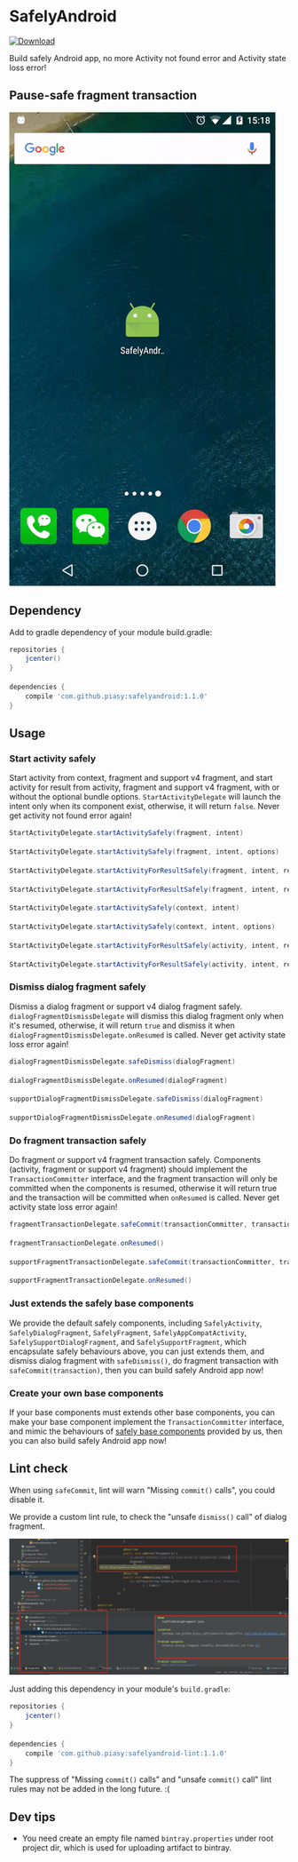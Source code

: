 # SafelyAndroid
[ ![Download](https://api.bintray.com/packages/piasy/maven/SafelyAndroid/images/download.svg) ](https://bintray.com/piasy/maven/SafelyAndroid/_latestVersion)

Build safely Android app, no more Activity not found error and Activity state loss error!

## Pause-safe fragment transaction
![safely-android-demo.gif](art/safely-android-demo.gif)

## Dependency
Add to gradle dependency of your module build.gradle:

```gradle
repositories {
    jcenter()
}

dependencies {
    compile 'com.github.piasy:safelyandroid:1.1.0'
}
```

## Usage

### Start activity safely
Start activity from context, fragment and support v4 fragment, and start activity for result from
activity, fragment and support v4 fragment, with or without the optional bundle options.
`StartActivityDelegate` will launch the intent only when its component exist, otherwise, it will
return `false`. Never get activity not found error again!

```java
StartActivityDelegate.startActivitySafely(fragment, intent)

StartActivityDelegate.startActivitySafely(fragment, intent, options)

StartActivityDelegate.startActivityForResultSafely(fragment, intent, requestCode)

StartActivityDelegate.startActivityForResultSafely(fragment, intent, requestCode, options)

StartActivityDelegate.startActivitySafely(context, intent)

StartActivityDelegate.startActivitySafely(context, intent, options)

StartActivityDelegate.startActivityForResultSafely(activity, intent, requestCode)

StartActivityDelegate.startActivityForResultSafely(activity, intent, requestCode, options)
```

### Dismiss dialog fragment safely
Dismiss a dialog fragment or support v4 dialog fragment safely. `dialogFragmentDismissDelegate`
will dismiss this dialog fragment only when it's resumed, otherwise, it will return `true` and
dismiss it when `dialogFragmentDismissDelegate.onResumed` is called. Never get activity state
loss error again!

```java
dialogFragmentDismissDelegate.safeDismiss(dialogFragment)

dialogFragmentDismissDelegate.onResumed(dialogFragment)

supportDialogFragmentDismissDelegate.safeDismiss(dialogFragment)

supportDialogFragmentDismissDelegate.onResumed(dialogFragment)
```

### Do fragment transaction safely
Do fragment or support v4 fragment transaction safely. Components (activity, fragment or support
v4 fragment) should implement the `TransactionCommitter` interface, and the fragment transaction
will only be committed when the components is resumed, otherwise it will return true and the
transaction will be committed when `onResumed` is called. Never get activity state loss error again!

```java
fragmentTransactionDelegate.safeCommit(transactionCommitter, transaction)

fragmentTransactionDelegate.onResumed()

supportFragmentTransactionDelegate.safeCommit(transactionCommitter, transaction)

supportFragmentTransactionDelegate.onResumed()
```

### Just extends the safely base components
We provide the default safely components, including `SafelyActivity`, `SafelyDialogFragment`,
`SafelyFragment`, `SafelyAppCompatActivity`, `SafelySupportDialogFragment`, and
`SafelySupportFragment`, which encapsulate safely behaviours above, you can just extends them, and
dismiss dialog fragment with `safeDismiss()`, do fragment transaction with
`safeCommit(transaction)`, then you can build safely Android app now!

### Create your own base components
If your base components must extends other base components, you can make your base component
implement the `TransactionCommitter` interface, and mimic the behaviours of
[safely base components](https://github.com/Piasy/SafelyAndroid/tree/master/safelyandroid/src/main/java/com/github/piasy/safelyandroid/component)
provided by us, then you can also build safely Android app now!

## Lint check
When using `safeCommit`, lint will warn "Missing `commit()` calls", you could disable it.

We provide a custom lint rule, to check the "unsafe `dismiss()` call" of dialog fragment.

![safely-android-demo.gif](art/safely-android-lint.png)

Just adding this dependency in your module's `build.gradle`:

```gradle
repositories {
    jcenter()
}

dependencies {
    compile 'com.github.piasy:safelyandroid-lint:1.1.0'
}
```

The suppress of "Missing `commit()` calls" and "unsafe `commit()` call" lint rules may not be added in the long future. :(

## Dev tips
+  You need create an empty file named `bintray.properties` under root project dir, which is used for uploading artifact to bintray.
